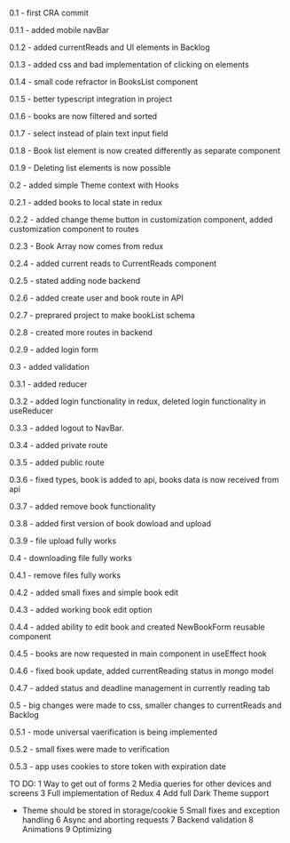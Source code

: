 0.1 - first CRA commit

0.1.1 - added mobile navBar

0.1.2 - added currentReads and UI elements in Backlog

0.1.3 - added css and bad implementation of clicking on elements

0.1.4 - small code refractor in BooksList component

0.1.5 - better typescript integration in project

0.1.6 - books are now filtered and sorted

0.1.7 - select instead of plain text input field

0.1.8 - Book list element is now created differently as separate component

0.1.9 - Deleting list elements is now possible

0.2 - added simple Theme context with Hooks

0.2.1 - added books to local state in redux

0.2.2 - added change theme button in customization component, added customization component to routes

0.2.3 - Book Array now comes from redux

0.2.4 - added current reads to CurrentReads component

0.2.5 - stated adding node backend

0.2.6 - added create user and book route in API

0.2.7 - preprared project to make bookList schema

0.2.8 - created more routes in backend

0.2.9 - added login form

0.3 - added validation

0.3.1 - added reducer

0.3.2 - added login functionality in redux, deleted login functionality in useReducer

0.3.3 - added logout to NavBar.

0.3.4 - added private route

0.3.5 - added public route

0.3.6 - fixed types, book is added to api, books data is now received from api

0.3.7 - added remove book functionality

0.3.8 - added first version of book dowload and upload

0.3.9 - file upload fully works

0.4 - downloading file fully works

0.4.1 - remove files fully works

0.4.2 - added small fixes and simple book edit

0.4.3 - added working book edit option

0.4.4 - added ability to edit book and created NewBookForm reusable component

0.4.5 - books are now requested in main component in useEffect hook

0.4.6 - fixed book update, added currentReading status in mongo model

0.4.7 - added status and deadline management in currently reading tab

0.5 - big changes were made to css, smaller changes to currentReads and Backlog

0.5.1 - mode universal vaerification is being implemented

0.5.2 - small fixes were made to verification 

0.5.3 - app uses cookies to store token with expiration date

TO DO:
1 Way to get out of forms
2 Media queries for other devices and screens
3 Full implementation of Redux
4 Add full Dark Theme support
- Theme should be stored in storage/cookie
5 Small fixes and exception handling
6 Async and aborting requests
7 Backend validation
8 Animations
9 Optimizing
<!-- Add Book rating system -->
<!-- Remove powinien sprawdzac czy plik istnieje -->
<!-- After login page must refresh/or useeffect with redux login change -->